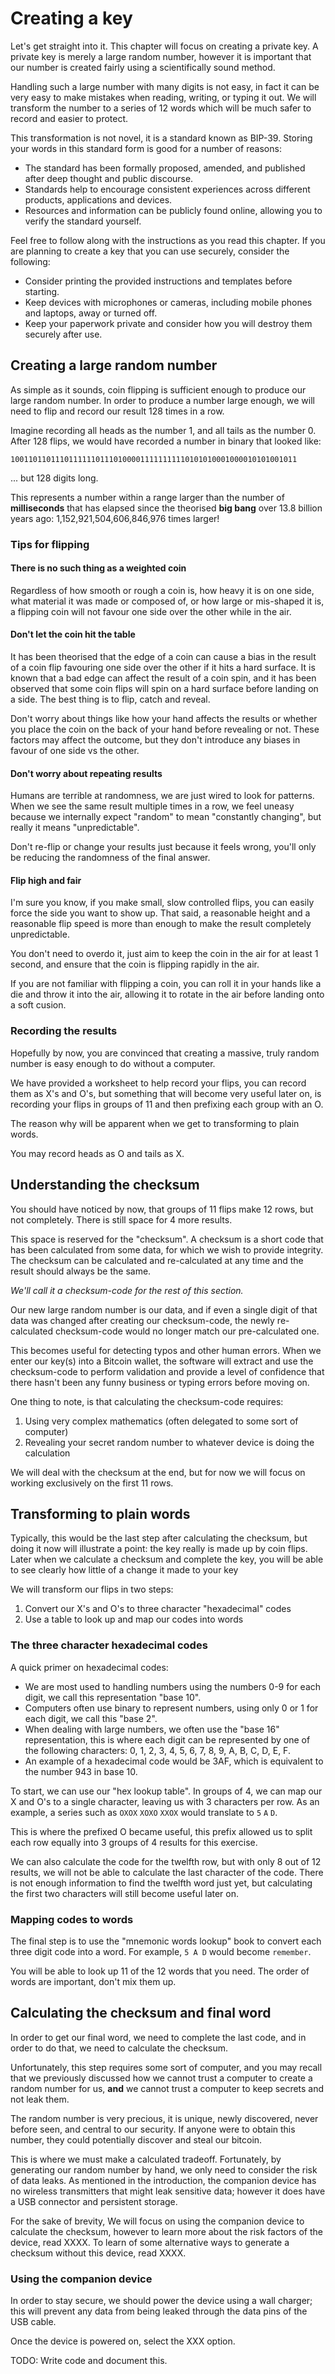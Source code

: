 # Creating a key
Let's get straight into it. This chapter will focus on creating a private key. A private key is merely a large random number, however it is important that our number is created fairly using a scientifically sound method.

Handling such a large number with many digits is not easy, in fact it can be very easy to make mistakes when reading, writing, or typing it out. We will transform the number to a series of 12 words which will be much safer to record and easier to protect.

This transformation is not novel, it is a standard known as BIP-39. Storing your words in this standard form is good for a number of reasons:

- The standard has been formally proposed, amended, and published after deep thought and public discourse.
- Standards help to encourage consistent experiences across different products, applications and devices.
- Resources and information can be publicly found online, allowing you to verify the standard yourself.

Feel free to follow along with the instructions as you read this chapter. If you are planning to create a key that you can use securely, consider the following:

- Consider printing the provided instructions and templates before starting.
- Keep devices with microphones or cameras, including mobile phones and laptops, away or turned off.
- Keep your paperwork private and consider how you will destroy them securely after use.

## Creating a large random number
As simple as it sounds, coin flipping is sufficient enough to produce our large random number. In order to produce a number large enough, we will need to flip and record our result 128 times in a row.

Imagine recording all heads as the number 1, and all tails as the number 0. After 128 flips, we would have recorded a number in binary that looked like:

```
1001101101110111111011101000011111111110101010001000010101001011
```

... but 128 digits long.

This represents a number within a range larger than the number of **milliseconds** that has elapsed since the theorised **big bang** over 13.8 billion years ago: 1,152,921,504,606,846,976 times larger!

### Tips for flipping

#### There is no such thing as a weighted coin
Regardless of how smooth or rough a coin is, how heavy it is on one side, what material it was made or composed of, or how large or mis-shaped it is, a flipping coin will not favour one side over the other while in the air.

#### Don't let the coin hit the table
It has been theorised that the edge of a coin can cause a bias in the result of a coin flip favouring one side over the other if it hits a hard surface. It is known that a bad edge can affect the result of a coin spin, and it has been observed that some coin flips will spin on a hard surface before landing on a side. The best thing is to flip, catch and reveal. 

Don't worry about things like how your hand affects the results or whether you place the coin on the back of your hand before revealing or not. These factors may affect the outcome, but they don't introduce any biases in favour of one side vs the other.

#### Don't worry about repeating results
Humans are terrible at randomness, we are just wired to look for patterns. When we see the same result multiple times in a row, we feel uneasy because we internally expect "random" to mean "constantly changing", but really it means "unpredictable".

Don't re-flip or change your results just because it feels wrong, you'll only be reducing the randomness of the final answer.

#### Flip high and fair
I'm sure you know, if you make small, slow controlled flips, you can easily force the side you want to show up. That said, a reasonable height and a reasonable flip speed is more than enough to make the result completely unpredictable.

You don't need to overdo it, just aim to keep the coin in the air for at least 1 second, and ensure that the coin is flipping rapidly in the air. 

If you are not familiar with flipping a coin, you can roll it in your hands like a die and throw it into the air, allowing it to rotate in the air before landing onto a soft cusion.

### Recording the results
Hopefully by now, you are convinced that creating a massive, truly random number is easy enough to do without a computer.

We have provided a worksheet to help record your flips, you can record them as X's and O's, but something that will become very useful later on, is recording your flips in groups of 11 and then prefixing each group with an O. 

The reason why will be apparent when we get to transforming to plain words.

You may record heads as O and tails as X.

## Understanding the checksum
You should have noticed by now, that groups of 11 flips make 12 rows, but not completely. There is still space for 4 more results.

This space is reserved for the "checksum". A checksum is a short code that has been calculated from some data, for which we wish to provide integrity. The checksum can be calculated and re-calculated at any time and the result should always be the same.

_We'll call it a checksum-code for the rest of this section._

Our new large random number is our data, and if even a single digit of that data was changed after creating our checksum-code, the newly re-calculated checksum-code would no longer match our pre-calculated one.

This becomes useful for detecting typos and other human errors. When we enter our key(s) into a Bitcoin wallet, the software will extract and use the checksum-code to perform validation and provide a level of confidence that there hasn't been any funny business or typing errors before moving on.

One thing to note, is that calculating the checksum-code requires:

1. Using very complex mathematics (often delegated to some sort of computer)
2. Revealing your secret random number to whatever device is doing the calculation

We will deal with the checksum at the end, but for now we will focus on working exclusively on the first 11 rows.

## Transforming to plain words
Typically, this would be the last step after calculating the checksum, but doing it now will illustrate a point: the key really is made up by coin flips. Later when we calculate a checksum and complete the key, you will be able to see clearly how little of a change it made to your key

We will transform our flips in two steps:

1. Convert our X's and O's to three character "hexadecimal" codes
2. Use a table to look up and map our codes into words

### The three character hexadecimal codes

A quick primer on hexadecimal codes:

- We are most used to handling numbers using the numbers 0-9 for each digit, we call this representation "base 10".
- Computers often use binary to represent numbers, using only 0 or 1 for each digit, we call this "base 2".
- When dealing with large numbers, we often use the "base 16" representation, this is where each digit can be represented by one of the following characters: 0, 1, 2, 3, 4, 5, 6, 7, 8, 9, A, B, C, D, E, F.
- An example of a hexadecimal code would be 3AF, which is equivalent to the number 943 in base 10.

To start, we can use our "hex lookup table". In groups of 4, we can map our X and O's to a single character, leaving us with 3 characters per row. As an example, a series such as <span class="underline">`OXOX`</span> <span class="underline">`XOXO`</span> <span class="underline">`XXOX`</span> would translate to <span class="underline">`5`</span> <span class="underline">`A`</span> <span class="underline">`D`</span>. 

This is where the prefixed O became useful, this prefix allowed us to split each row equally into 3 groups of 4 results for this exercise.

We can also calculate the code for the twelfth row, but with only 8 out of 12 results, we will not be able to calculate the last character of the code. There is not enough information to find the twelfth word just yet, but calculating the first two characters will still become useful later on.

### Mapping codes to words
The final step is to use the "mnemonic words lookup" book to convert each three digit code into a word. For example, `5 A D` would become `remember`.

You will be able to look up 11 of the 12 words that you need. The order of words are important, don't mix them up.

## Calculating the checksum and final word
In order to get our final word, we need to complete the last code, and in order to do that, we need to calculate the checksum.

Unfortunately, this step requires some sort of computer, and you may recall that we previously discussed how we cannot trust a computer to create a random number for us, **and** we cannot trust a computer to keep secrets and not leak them.

The random number is very precious, it is unique, newly discovered, never before seen, and central to our security. If anyone were to obtain this number, they could potentially discover and steal our bitcoin.

This is where we must make a calculated tradeoff. Fortunately, by generating our random number by hand, we only need to consider the risk of data leaks. As mentioned in the introduction, the companion device has no wireless transmitters that might leak sensitive data; however it does have a USB connector and persistent storage.

For the sake of brevity, We will focus on using the companion device to calculate the checksum, however to learn more about the risk factors of the device, read XXXX. To learn of some alternative ways to generate a checksum without this device, read XXXX.

### Using the companion device
In order to stay secure, we should power the device using a wall charger; this will prevent any data from being leaked through the data pins of the USB cable.

Once the device is powered on, select the XXX option.

TODO: Write code and document this.